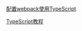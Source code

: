 [配置webpack使用TypeScript](https://www.tslang.cn/docs/handbook/react-&-webpack.html)

[TypeScript教程](https://www.tslang.cn/docs/home.html)